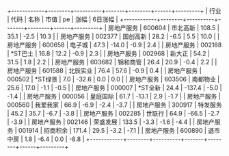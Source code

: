 +------------+--------+----------+-------+--------+------+---------+
|    行业    |  代码  |   名称   | 市值  |   pe   | 涨幅 | 6日涨幅 |
+------------+--------+----------+-------+--------+------+---------+
| 房地产服务 | 600604 | 市北高新 | 108.5 |  35.1  | -2.5 |  10.3   |
| 房地产服务 | 002377 | 国创高新 | 28.2  |  -6.5  | 5.5  |  10.0   |
| 房地产服务 | 600658 |  电子城  | 47.3  | -14.0  | -0.9 |   2.4   |
| 房地产服务 | 002188 | *ST巴士  | 16.8  |  12.2  | -0.9 |   2.3   |
| 房地产服务 | 002968 |  新大正  | 54.2  |  31.5  | 1.8  |   2.2   |
| 房地产服务 | 603682 | 锦和商管 | 26.4  |  20.9  | -0.4 |   2.2   |
| 房地产服务 | 601588 | 北辰实业 | 76.4  |  57.6  | -0.9 |   0.4   |
| 房地产服务 | 000502 | *ST绿景  |  7.0  | -32.6  | 0.0  |   0.0   |
| 房地产服务 | 603506 | 南都物业 | 25.6  |  17.0  | -1.1 |  -0.5   |
| 房地产服务 | 000007 | *ST全新  | 24.4  | -137.4 | -5.0 |  -1.4   |
| 房地产服务 | 000056 | 皇庭国际 | 61.7  | -13.1  | 2.9  |  -1.7   |
| 房地产服务 | 000560 | 我爱我家 | 66.9  |  -6.9  | -2.4 |  -3.7   |
| 房地产服务 | 300917 | 特发服务 | 45.2  |  35.7  | -6.7 |  -3.8   |
| 房地产服务 | 002285 |  世联行  | 64.9  | -66.5  | -2.7 |  -3.9   |
| 房地产服务 | 002146 | 荣盛发展 | 133.5 |  -3.3  | -1.6 |  -4.4   |
| 房地产服务 | 001914 | 招商积余 | 171.4 |  29.5  | -3.2 |  -7.1   |
| 房地产服务 | 600890 | 退市中房 |  1.8  |  -6.4  | 0.0  |  -8.8   |
+------------+--------+----------+-------+--------+------+---------+
